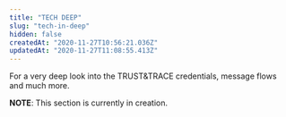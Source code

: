 ```yaml
---
title: "TECH DEEP"
slug: "tech-in-deep"
hidden: false
createdAt: "2020-11-27T10:56:21.036Z"
updatedAt: "2020-11-27T11:08:55.413Z"
---
```


For a very deep look into the TRUST&TRACE credentials, message flows and much more.

**NOTE**: This section is currently in creation.
